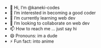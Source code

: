 - 👋 Hi, I’m @kaneki-codes
- 👀 I’m interested in becoming a good coder
- 🌱 I’m currently learning web dev
- 💞️ I’m looking to collaborate on web dev
- 📫 How to reach me ... just say hi
- 😄 Pronouns: im a dude
- ⚡ Fun fact: into anime

<!---
kaneki-codes/kaneki-codes is a ✨ special ✨ repository because its `README.md` (this file) appears on your GitHub profile.
You can click the Preview link to take a look at your changes.
--->
